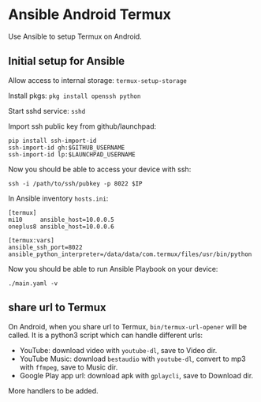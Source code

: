 # Ansible Android Termux

Use Ansible to setup Termux on Android.

## Initial setup for Ansible

Allow access to internal storage: `termux-setup-storage`

Install pkgs: `pkg install openssh python`

Start sshd service: `sshd`

Import ssh public key from github/launchpad:

    pip install ssh-import-id
    ssh-import-id gh:$GITHUB_USERNAME
    ssh-import-id lp:$LAUNCHPAD_USERNAME

Now you should be able to access your device with ssh:

    ssh -i /path/to/ssh/pubkey -p 8022 $IP

In Ansible inventory `hosts.ini`:

    [termux]
    mi10     ansible_host=10.0.0.5
    oneplus8 ansible_host=10.0.0.6

    [termux:vars]
    ansible_ssh_port=8022
    ansible_python_interpreter=/data/data/com.termux/files/usr/bin/python

Now you should be able to run Ansible Playbook on your device:

    ./main.yaml -v

## share url to Termux

On Android, when you share url to Termux, `bin/termux-url-opener` will be called.
It is a python3 script which can handle different urls:

- YouTube: download video with `youtube-dl`, save to Video dir.
- YouTube Music: download `bestaudio` with `youtube-dl`, convert to mp3 with `ffmpeg`, save to Music dir.
- Google Play app url: download apk with `gplaycli`, save to Download dir.

More handlers to be added.
